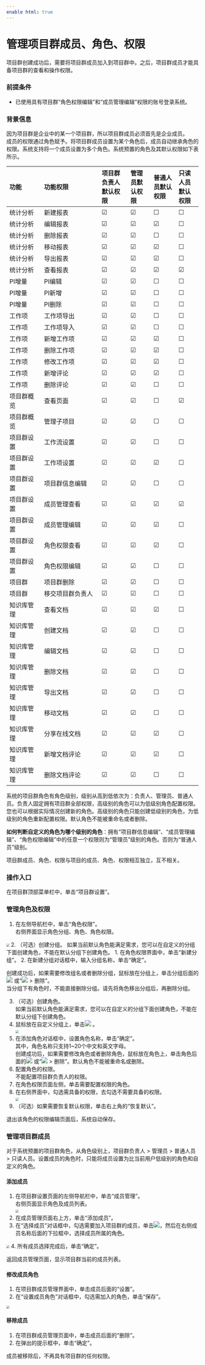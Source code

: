 ```yaml
---
enable html: true
---
```

# 管理项目群成员、角色、权限

项目群创建成功后，需要将项目群成员加入到项目群中。之后，项目群成员才能具备项目群的查看和操作权限。

### 前提条件
* 已使用具有项目群“角色权限编辑”和“成员管理编辑”权限的账号登录系统。

### 背景信息
因为项目群是企业中的某一个项目群，所以项目群成员必须首先是企业成员。      
成员的权限通过角色赋予。将项目群成员设置为某个角色后，成员自动继承角色的权限。系统支持将一个成员设置为多个角色。系统预置的角色及其默认权限如下表所示。

<style>
table th:first-of-type {
    width: 18%;
}
table th:nth-of-type(2) {
    width: 30%;
}
table th:nth-of-type(3) {
    width: 15%;
}
table th:nth-of-type(4) {
    width: 12%;
}
table th:nth-of-type(5) {
    width: 13%;
}
table th:nth-of-type(6) {
    width: 12%;
}
</style>

|功能  |功能权限|项目群负责人默认权限|管理员默认权限|普通人员默认权限|只读人员默认权限|
|:--------- |:-----   |:-------- |:-----|:-----|:-----|
|统计分析|新建报表|<span>&#9745;</span>|<span>&#9745;</span>|<span>&#9744;</span>|<span>&#9744;</span>|
|统计分析|编辑报表|<span>&#9745;</span>|<span>&#9745;</span>|<span>&#9745;</span>|<span>&#9744;</span>|
|统计分析|删除报表|<span>&#9745;</span>|<span>&#9745;</span>|<span>&#9744;</span>|<span>&#9744;</span>|
|统计分析|移动报表|<span>&#9745;</span>|<span>&#9745;</span>|<span>&#9745;</span>|<span>&#9744;</span>|
|统计分析|导出报表|<span>&#9745;</span>|<span>&#9745;</span>|<span>&#9745;</span>|<span>&#9744;</span>|
|统计分析|查看报表|<span>&#9745;</span>|<span>&#9745;</span>|<span>&#9745;</span>|<span>&#9745;</span>|
|PI增量  |PI编辑|<span>&#9745;</span>|<span>&#9745;</span>|<span>&#9744;</span>|<span>&#9744;</span>|
|PI增量  |PI新增|<span>&#9745;</span>|<span>&#9745;</span>|<span>&#9744;</span>| <span>&#9744;</span>|
|PI增量|PI删除|<span>&#9745;</span>|<span>&#9745;</span>|<span>&#9744;</span>|<span>&#9744;</span>|
|工作项|工作项导出|<span>&#9745;</span>|<span>&#9745;</span>|<span>&#9744;</span>|<span>&#9744;</span>|
|工作项|工作项导入|<span>&#9745;</span>|<span>&#9745;</span>|<span>&#9744;</span>|<span>&#9744;</span>|
|工作项|新增工作项|<span>&#9745;</span>|<span>&#9745;</span>|<span>&#9745;</span>|<span>&#9744;</span> |
|工作项|删除工作项|<span>&#9745;</span>|<span>&#9745;</span>      |<span>&#9745;</span>|<span>&#9744;</span> |
|工作项|修改工作项|<span>&#9745;</span>|<span>&#9745;</span>|<span>&#9745;</span>|<span>&#9744;</span>|
|工作项|新增评论|<span>&#9745;</span>|<span>&#9745;</span>|<span>&#9745;</span>|<span>&#9744;</span> |
|工作项|删除评论|<span>&#9745;</span>|<span>&#9745;</span>|<span>&#9744;</span>|<span>&#9744;</span>|
|项目群概览|查看页面|<span>&#9745;</span>|<span>&#9745;</span>|<span>&#9744;</span>|<span>&#9745;</span>|
|项目群概览|管理子项目|<span>&#9745;</span>|<span>&#9745;</span>|<span>&#9744;</span>|<span>&#9744;</span>|
|项目群设置|工作流设置|<span>&#9745;</span>|<span>&#9745;</span>|<span>&#9744;</span>|<span>&#9744;</span>|
|项目群设置|工作项设置|<span>&#9745;</span>|<span>&#9745;</span>|<span>&#9745;</span>|<span>&#9744;</span>|
|项目群设置|项目群信息编辑|<span>&#9745;</span>|<span>&#9745;</span>|<span>&#9744;</span>|<span>&#9744;</span> |
|项目群设置|成员管理查看|<span>&#9745;</span>|<span>&#9745;</span>|<span>&#9745;</span>|<span>&#9745;</span>|
|项目群设置|成员管理编辑|<span>&#9745;</span>|<span>&#9745;</span>|<span>&#9745;</span> |<span>&#9744;</span> |
|项目群设置|角色权限查看|<span>&#9745;</span>|<span>&#9745;</span>|<span>&#9745;</span>|<span>&#9744;</span>|
|项目群设置|角色权限编辑|<span>&#9745;</span>|<span>&#9745;</span>|<span>&#9744;</span>|<span>&#9744;</span>|
|项目群|项目群删除|<span>&#9745;</span>|<span>&#9745;</span>|<span>&#9744;</span>|<span>&#9744;</span>|
|项目群|移交项目群负责人|<span>&#9745;</span>|<span>&#9745;</span>|<span>&#9744;</span>|<span>&#9744;</span>|
|知识库管理|查看文档|<span>&#9745;</span>|<span>&#9745;</span>|<span>&#9745;</span>|<span>&#9744;</span>|
|知识库管理|创建文档|<span>&#9745;</span>|<span>&#9745;</span>|<span>&#9744;</span>|<span>&#9744;</span>|
|知识库管理|编辑文档|<span>&#9745;</span>|<span>&#9745;</span>|<span>&#9744;</span>|<span>&#9744;</span>|
|知识库管理|删除文档|<span>&#9745;</span>|<span>&#9745;</span>|<span>&#9744;</span>|<span>&#9744;</span>|
|知识库管理|导出文档|<span>&#9745;</span>|<span>&#9745;</span>|<span>&#9744;</span>|<span>&#9744;</span>|
|知识库管理|移动文档|<span>&#9745;</span>|<span>&#9745;</span>|<span>&#9744;</span>|<span>&#9744;</span>|
|知识库管理|分享在线文档|<span>&#9745;</span>|<span>&#9745;</span>|<span>&#9745;</span>|<span>&#9744;</span>|
|知识库管理|新增文档评论|<span>&#9745;</span>|<span>&#9745;</span>|<span>&#9745;</span>|<span>&#9744;</span> |
|知识库管理|删除文档评论|<span>&#9745;</span>|<span>&#9745;</span>|<span>&#9744;</span>|<span>&#9744;</span>|

系统的项目群角色有角色级别，级别从高到低依次为：负责人、管理员、普通人员。负责人固定拥有项目群全部权限，高级别的角色可以为低级别角色配置权限。       
您也可以根据实际情况创建新的角色。高级别的角色只能创建低级别的角色，为低级别的角色重新配置权限。默认角色不能被重命名或者删除。       

**如何判断自定义的角色为哪个级别的角色**：拥有“项目群信息编辑”、“成员管理编辑”、“角色权限编辑”中的任意一个权限则为“管理员”级别的角色。否则为“普通人员”级别。

项目群成员、角色、权限与项目的成员、角色、权限相互独立，互不相关。

### 操作入口         
在项目群顶部菜单栏中，单击“项目群设置”。

### 管理角色及权限         
1. 在左侧导航栏中，单击“角色权限”。        
  右侧界面显示角色分组、角色、角色权限。                   
  <img src="fig/项目群-角色.png" style="zoom:50%">          
2. （可选）创建分组。                        
    如果当前默认角色能满足需求，您可以在自定义的分组下面创建角色，不能在默认分组下创建角色。                            
  1. 在角色权限界面中，单击“新建分组”。
  2. 在新建分组对话框中，输入分组名称，单击“确定”。
  
  创建成功后，如果需要修改组名或者删除分组，鼠标放在分组上，单击分组后面的![](fig/修改分组.png) 或“![](fig/more.png) > 删除”。                       
 当分组下有角色时，不能直接删除分组。请先将角色移出分组后，再删除分组。
    
3. （可选）创建角色。             
  如果当前默认角色能满足需求，您可以在自定义的分组下面创建角色，不能在默认分组下创建角色。                  
  1. 鼠标放在自定义分组上，单击![](fig/项目-添加角色.png) 。                              
    <img src="fig/项目群-创建角色.png" style="zoom:50%">                    
  2. 在添加角色对话框中，设置角色名称，单击“确定”。                    
    其中，角色名称只支持1~20个中文和英文字母。                             
   创建成功后，如果需要修改角色或者删除角色，鼠标放在角色上，单击角色后面的![](fig/修改分组.png) 或“![](fig/more.png) > 删除”。默认角色不能被重命名或删除。                                     
4.  配置角色的权限。                       
     不能配置项目群负责人的权限。                              
  1. 在角色权限页面左侧，单击需要配置权限的角色。
  2. 在右侧界面中，勾选需具备的权限，去勾选不需要具备的权限。                         
      <img src="fig/项目群-角色-权限.png" style="zoom:50%">                          
  3. （可选）如果需要恢复默认权限，单击右上角的“恢复默认”。
   
   退出该角色的权限编辑页面后，系统自动保存。
   
### 管理项目群成员                      
对于系统预置的项目群角色，从角色级别上，项目群负责人 > 管理员 > 普通人员 > 只读人员。设置成员的角色时，只能将成员设置为比当前用户低级别的角色和自定义的角色。

#### 添加成员
1. 在项目群设置页面的左侧导航栏中，单击“成员管理”。                            
    右侧页面显示角色及成员列表。                                 
    <img src="fig/项目群-成员列表.png" style="zoom:50%">                            
2. 在成员管理页面右上方，单击“添加成员”。
3. 在“选择成员”对话框中，勾选需要加入项目群的成员，单击![](fig/加入.png)，然后在右侧成员名称后面的下拉框中，选择成员所属的角色。                        
  <img src="fig/项目群-成员-添加.png" style="zoom:50%">                           
4. 所有成员选择完成后，单击“确定”。

返回成员管理页面，显示项目群当前的成员列表。

#### 修改成员角色
1. 在项目群成员管理界面中，单击成员后面的“设置”。
2. 在“设置成员角色”对话框中，勾选需加入的角色，单击“保存”。                         
  <img src="fig/项目群-成员-设置角色.png" style="zoom:50%">
  
#### 移除成员
1. 在项目群成员管理页面中，单击成员后面的“删除”。
2. 在弹出的提示框中，单击“确定”。

成员被移除后，不再具有项目群的任何权限。

